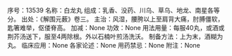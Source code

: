 序号：13539
名称：白龙丸
组成：乳香、没药、川乌、草乌、地龙、南星各等分。
出处：《解围元薮》卷三。
主治：风湿，腰胯以上至肩背大痛，肘膊僵软，匙箸难举，伛偻脊高。
加减：None
功效：None
用法用量：每服40丸，或酒或荆芥汤送下，服至4两除根。外以石楠叶煎汤洗沃。
制备方法：上为末，酒糊为丸。
临床应用：None
各家论述：None
用药禁忌：None
附注：None
